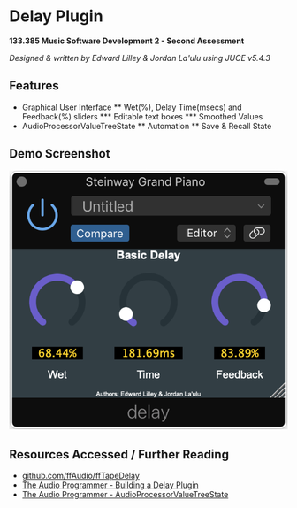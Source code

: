 # Delay Plugin
**133.385 Music Software Development 2 - Second Assessment**

*Designed & written by Edward Lilley & Jordan La'ulu using JUCE v5.4.3*


## Features
* Graphical User Interface
** Wet(%), Delay Time(msecs) and Feedback(%) sliders
*** Editable text boxes
*** Smoothed Values
* AudioProcessorValueTreeState
** Automation
** Save & Recall State


## Demo Screenshot
![alt text](https://github.com/edwardltl/delay/blob/master/delay_screen.png "Demo Screenshot")


## Resources Accessed / Further Reading
* [github.com/ffAudio/ffTapeDelay](https://github.com/ffAudio/ffTapeDelay)
* [The Audio Programmer - Building a Delay Plugin](https://www.youtube.com/watch?v=IRFUYGkMV8w&list=PLLgJJsrdwhPxa6-02-CeHW8ocwSwl2jnu&index=43)
* [The Audio Programmer - AudioProcessorValueTreeState](https://www.youtube.com/watch?v=NE8d91yYBJ8)
